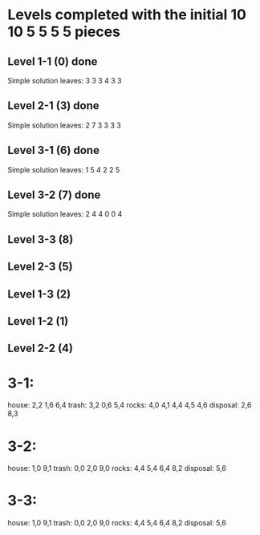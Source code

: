 # Levels completed with the initial 10 10 5 5 5 5 pieces
## Level 1-1 (0) done
Simple solution leaves: 3 3 3 4 3 3
## Level 2-1 (3) done
Simple solution leaves: 2 7 3 3 3 3
## Level 3-1 (6) done
Simple solution leaves: 1 5 4 2 2 5
## Level 3-2 (7) done
Simple solution leaves: 2 4 4 0 0 4
## Level 3-3 (8)
## Level 2-3 (5)
## Level 1-3 (2)
## Level 1-2 (1)
## Level 2-2 (4)




# 3-1:
house: 2,2 1,6 6,4
trash: 3,2 0,6 5,4
rocks: 4,0 4,1 4,4 4,5 4,6
disposal: 2,6 8,3

# 3-2:
house: 1,0  9,1
trash: 0,0 2,0 9,0
rocks: 4,4 5,4 6,4 8,2
disposal: 5,6

# 3-3:
house: 1,0  9,1
trash: 0,0 2,0 9,0
rocks: 4,4 5,4 6,4 8,2
disposal: 5,6
